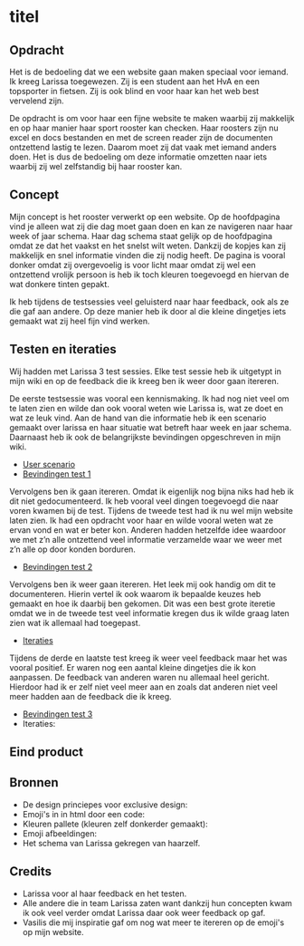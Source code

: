 # titel

## Opdracht
Het is de bedoeling dat we een website gaan maken speciaal voor iemand. Ik kreeg Larissa toegewezen. Zij is een student aan het HvA en een topsporter in fietsen. Zij is ook blind en voor haar kan het web best vervelend zijn. 

De opdracht is om voor haar een fijne website te maken waarbij zij makkelijk en op haar manier haar sport rooster kan checken. Haar roosters zijn nu excel en docs bestanden en met de screen reader zijn de documenten ontzettend lastig te lezen. Daarom moet zij dat vaak met iemand anders doen. Het is dus de bedoeling om deze informatie omzetten naar iets waarbij zij wel zelfstandig bij haar rooster kan. 

## Concept
Mijn concept is het rooster verwerkt op een website. Op de hoofdpagina vind je alleen wat zij die dag moet gaan doen en kan ze navigeren naar haar week of jaar schema. Haar dag schema staat gelijk op de hoofdpagina omdat ze dat het vaakst en het snelst wilt weten. Dankzij de kopjes kan zij makkelijk en snel informatie vinden die zij nodig heeft. De pagina is vooral donker omdat zij overgevoelig is voor licht maar omdat zij wel een ontzettend vrolijk persoon is heb ik toch kleuren toegevoegd en hiervan de wat donkere tinten gepakt. 

Ik heb tijdens de testsessies veel geluisterd naar haar feedback, ook als ze die gaf aan andere. Op deze manier heb ik door al die kleine dingetjes iets gemaakt wat zij heel fijn vind werken. 

## Testen en iteraties
Wij hadden met Larissa 3 test sessies. Elke test sessie heb ik uitgetypt in mijn wiki en op de feedback die ik kreeg ben ik weer door gaan itereren. 

De eerste testsessie was vooral een kennismaking. Ik had nog niet veel om te laten zien en wilde dan ook vooral weten wie Larissa is, wat ze doet en wat ze leuk vind. Aan de hand van die informatie heb ik een scenario gemaakt over larissa en haar situatie wat betreft haar week en jaar schema. Daarnaast heb ik ook de belangrijkste bevindingen opgeschreven in mijn wiki.  
- [User scenario](https://github.com/ManoukK/web-design-1920/wiki/User-Scenario-van-Larissa)
- [Bevindingen test 1](https://github.com/ManoukK/web-design-1920/wiki/User-test-week-1)

Vervolgens ben ik gaan itereren. Omdat ik eigenlijk nog bijna niks had heb ik dit niet gedocumenteerd. Ik heb vooral veel dingen toegevoegd die naar voren kwamen bij de test. Tijdens de tweede test had ik nu wel mijn website laten zien. Ik had een opdracht voor haar en wilde vooral weten wat ze ervan vond en wat er beter kon. Anderen hadden hetzelfde idee waardoor we met z’n alle ontzettend veel informatie verzamelde waar we weer met z’n alle op door konden borduren. 
- [Bevindingen test 2](https://github.com/ManoukK/web-design-1920/wiki/User-test-week-2)

Vervolgens ben ik weer gaan itereren. Het leek mij ook handig om dit te documenteren. Hierin vertel ik ook waarom ik bepaalde keuzes heb gemaakt en hoe ik daarbij ben gekomen. Dit was een best grote iteretie omdat we in de tweede test veel informatie kregen dus ik wilde graag laten zien wat ik allemaal had toegepast. 
- [Iteraties](https://github.com/ManoukK/web-design-1920/wiki/Iteratie-van-test-2-naar-test-3)

Tijdens de derde en laatste test kreeg ik weer veel feedback maar het was vooral positief. Er waren nog een aantal kleine dingetjes die ik kon aanpassen. De feedback van anderen waren nu allemaal heel gericht. Hierdoor had ik er zelf niet veel meer aan en zoals dat anderen niet veel meer hadden aan de feedback die ik kreeg. 
- [Bevindingen test 3](https://github.com/ManoukK/web-design-1920/wiki/User-test-week-3)
- Iteraties: 

## Eind product

## Bronnen
- De design princiepes voor exclusive design: 
- Emoji's in in html door een code: 
- Kleuren pallete (kleuren zelf donkerder gemaakt):
- Emoji afbeeldingen:
- Het schema van Larissa gekregen van haarzelf. 

## Credits
- Larissa voor al haar feedback en het testen.
- Alle andere die in team Larissa zaten want dankzij hun concepten kwam ik ook veel verder omdat Larissa daar ook weer feedback op gaf. 
- Vasilis die mij inspiratie gaf om nog wat meer te itereren op de emoji's op mijn website. 
